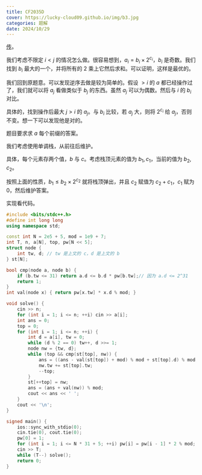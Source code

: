 ```yaml
---
title: CF2035D
cover: https://lucky-cloud09.github.io/img/b3.jpg
categories: 题解
date: 2024/10/29
---
```


[传](https://www.luogu.com.cn/problem/CF2035D)。

我们考虑不限定 $i < j$ 的情况怎么做。很容易想到，$a_i = b_i \times 2^{c_i}$，$b_i$ 是奇数。我们找到 $b_i$ 最大的一个，并将所有的 $2$ 乘上它然后求和。可以证明，这样是最优的。

我们回到原题意。可以发现逆序去做是较为简单的。假设 $> i$ 的 $a$ 都已经操作过了，我们就可以将 $a_j$ 看做类似于 $b_j$ 的东西。虽然 $a_j$ 可以为偶数。然后与 $i$ 的 $b_i$ 对比。

具体的，找到操作后最大 $j > i$ 的 $a_j$。与 $b_i$ 比较，若 $a_j$ 大，则将 $2^{c_i}$ 给 $a_j$，否则不变。想一下可以发现他是对的。

题目要求求 $a$ 每个前缀的答案。

我们考虑使用单调栈，从前往后维护。

具体，每个元素存两个值，$b$ 与 $c$。考虑栈顶元素的值为 $b_1,c_1$，当前的值为 $b_2,c_2$。

按照上面的性质，$b_1 \le b_2 \times 2^{c_2}$ 就将栈顶弹出，并且 $c_2$ 赋值为 $c_2 + c_1$，$c_1$ 赋为 $0$，然后维护答案。

实现看代码。

```cpp
#include <bits/stdc++.h>
#define int long long
using namespace std;

const int N = 2e5 + 5, mod = 1e9 + 7;
int T, n, a[N], top, pw[N << 5];
struct node {
    int tw, d; // tw 是上文的 c，d 是上文的 b
} st[N];

bool cmp(node a, node b) {
    if (b.tw <= 31) return a.d <= b.d * pw[b.tw];// 因为 a.d <= 2^31
    return 1;
}
int val(node x) { return pw[x.tw] * x.d % mod; }

void solve() {
    cin >> n;
    for (int i = 1; i <= n; ++i) cin >> a[i];
    int ans = 0;
    top = 0;
    for (int i = 1; i <= n; ++i) {
        int d = a[i], tw = 0;
        while (d % 2 == 0) tw++, d >>= 1;
        node nw = {tw, d};
        while (top && cmp(st[top], nw)) {
            ans = ((ans - val(st[top]) + mod) % mod + st[top].d) % mod;
            nw.tw += st[top].tw;
            --top;
        }
        st[++top] = nw;
        ans = (ans + val(nw)) % mod;
        cout << ans << ' ';
    }
    cout << '\n';
}

signed main() {
    ios::sync_with_stdio(0);
    cin.tie(0), cout.tie(0);
    pw[0] = 1;
    for (int i = 1; i <= N * 31 + 5; ++i) pw[i] = pw[i - 1] * 2 % mod;
    cin >> T;
    while (T--) solve();
    return 0;
}
```